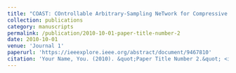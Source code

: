 ```yaml
---
title: "COAST: COntrollable Arbitrary-Sampling NeTwork for Compressive Sensing"
collection: publications
category: manuscripts
permalink: /publication/2010-10-01-paper-title-number-2
date: 2010-10-01
venue: 'Journal 1'
paperurl: 'https://ieeexplore.ieee.org/abstract/document/9467810'
citation: 'Your Name, You. (2010). &quot;Paper Title Number 2.&quot; <i>Journal 1</i>. 1(2).'
---
```


